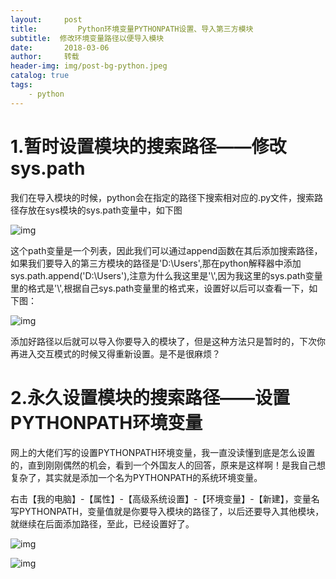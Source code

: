 ```yaml
---
layout:     post
title:         Python环境变量PYTHONPATH设置、导入第三方模块
subtitle:  修改环境变量路径以便导入模块
date:       2018-03-06
author:     转载
header-img: img/post-bg-python.jpeg
catalog: true
tags:
​    - python
---
```


# 1.暂时设置模块的搜索路径——修改sys.path
  我们在导入模块的时候，python会在指定的路径下搜索相对应的.py文件，搜索路径存放在sys模块的sys.path变量中，如下图

![img](https://img-blog.csdn.net/20180306203528726?watermark/2/text/aHR0cDovL2Jsb2cuY3Nkbi5uZXQvVG9uYV9aTQ==/font/5a6L5L2T/fontsize/400/fill/I0JBQkFCMA==/dissolve/70)

这个path变量是一个列表，因此我们可以通过append函数在其后添加搜索路径，如果我们要导入的第三方模块的路径是'D:\Users',那在python解释器中添加sys.path.append('D:\\Users'),注意为什么我这里是'\\',因为我这里的sys.path变量里的格式是'\\',根据自己sys.path变量里的格式来，设置好以后可以查看一下，如下图：

![img](https://img-blog.csdn.net/20180306205042319)

添加好路径以后就可以导入你要导入的模块了，但是这种方法只是暂时的，下次你再进入交互模式的时候又得重新设置。是不是很麻烦？

# 2.永久设置模块的搜索路径——设置PYTHONPATH环境变量
  网上的大佬们写的设置PYTHONPATH环境变量，我一直没读懂到底是怎么设置的，直到刚刚偶然的机会，看到一个外国友人的回答，原来是这样啊！是我自己想复杂了，其实就是添加一个名为PYTHONPATH的系统环境变量。

  右击【我的电脑】-【属性】-【高级系统设置】-【环境变量】-【新建】，变量名写PYTHONPATH，变量值就是你要导入模块的路径了，以后还要导入其他模块，就继续在后面添加路径，至此，已经设置好了。

![img](https://img-blog.csdn.net/20180306210030393)

![img](https://img-blog.csdn.net/20180306210356217)

